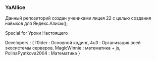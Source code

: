 ### YaAllice
Данный репозиторий создан учениками лицея 22 с целью 
создания навыков для Яндекс.Алисы();

Special for Уроки Настоящего

Developers : {
             f0lder : Основной кодинг,
             4u3 : Организация всей экосистемы серверов,
             MagicWinnie : математика + js,
             PolinaPyatkova2004 : Математика
             }
